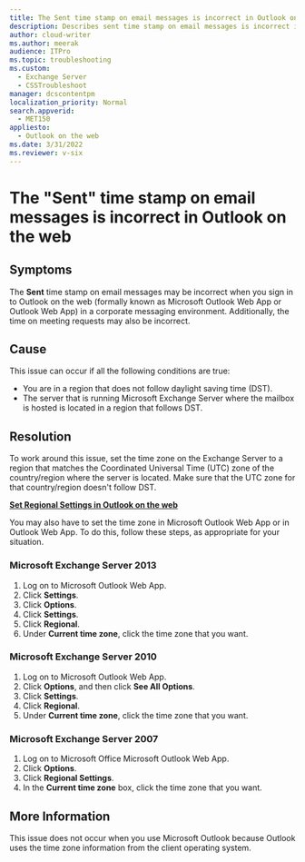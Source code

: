 ```yaml
---
title: The Sent time stamp on email messages is incorrect in Outlook on the web
description: Describes sent time stamp on email messages is incorrect in Outlook on the web
author: cloud-writer
ms.author: meerak
audience: ITPro
ms.topic: troubleshooting
ms.custom: 
  - Exchange Server
  - CSSTroubleshoot
manager: dcscontentpm
localization_priority: Normal
search.appverid: 
  - MET150
appliesto: 
  - Outlook on the web
ms.date: 3/31/2022
ms.reviewer: v-six
---
```


# The "Sent" time stamp on email messages is incorrect in Outlook on the web

## Symptoms

The **Sent** time stamp on email messages may be incorrect when you sign in to Outlook on the web (formally known as Microsoft Outlook Web App or Outlook Web App) in a corporate messaging environment. Additionally, the time on meeting requests may also be incorrect.

## Cause

This issue can occur if all the following conditions are true:

- You are in a region that does not follow daylight saving time (DST).   
- The server that is running Microsoft Exchange Server where the mailbox is hosted is located in a region that follows DST.   

## Resolution

To work around this issue, set the time zone on the Exchange Server to a region that matches the Coordinated Universal Time (UTC) zone of the country/region where the server is located. Make sure that the UTC zone for that country/region doesn't follow DST.

**[Set Regional Settings in Outlook on the web](/previous-versions/exchange-server/exchangeserver-149/dd188698(v=exchsrvcs.149))**

You may also have to set the time zone in Microsoft Outlook Web App or in Outlook Web App. To do this, follow these steps, as appropriate for your situation. 

### Microsoft Exchange Server 2013

1. Log on to Microsoft Outlook Web App.   
2. Click **Settings**.   
3. Click **Options**.   
4. Click **Settings**.   
5. Click **Regional**.   
6. Under **Current time zone**, click the time zone that you want.   

### Microsoft Exchange Server 2010

1. Log on to Microsoft Outlook Web App.   
2. Click **Options**, and then click **See All Options**.   
3. Click **Settings**.   
4. Click **Regional**.   
5. Under **Current time zone**, click the time zone that you want.   

### Microsoft Exchange Server 2007

1. Log on to Microsoft Office Microsoft Outlook Web App.  
2. Click **Options**.   
3. Click **Regional Settings**.   
4. In the **Current time zone** box, click the time zone that you want.   

## More Information

This issue does not occur when you use Microsoft Outlook because Outlook uses the time zone information from the client operating system.
